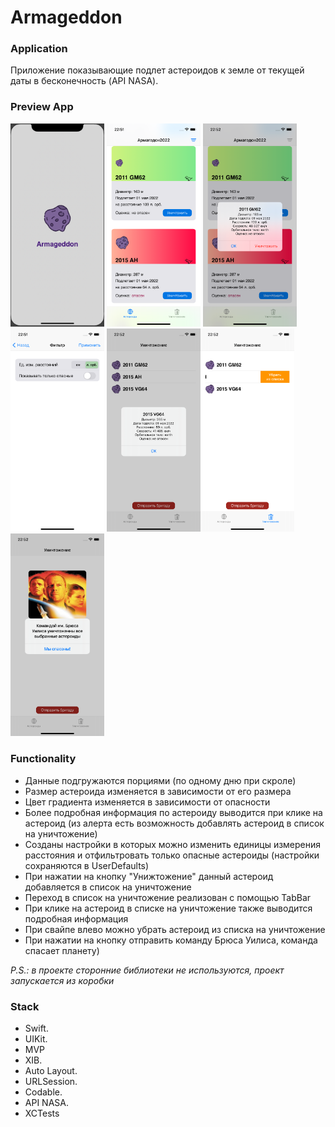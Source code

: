 # Armageddon

### Application
Приложение показывающие подлет астероидов к земле от текущей даты в бесконечность (API NASA).

### Preview App
<img src="https://github.com/VitKhryapin/Armageddon/blob/main/Preview/1shot.png" width="150"> <img src="https://github.com/VitKhryapin/Armageddon/blob/main/Preview/MainView.png" width="150"> <img src="https://github.com/VitKhryapin/Armageddon/blob/main/Preview/DetailAlert.png" width="150"> <img src="https://github.com/VitKhryapin/Armageddon/blob/main/Preview/FilterView.png" width="150"> <img src="https://github.com/VitKhryapin/Armageddon/blob/main/Preview/TrashView.png" width="150"><img src="https://github.com/VitKhryapin/Armageddon/blob/main/Preview/2TrashView.png" width="150"> <img src="https://github.com/VitKhryapin/Armageddon/blob/main/Preview/FinishComand.png" width="150"> 

### Functionality
+ Данные подгружаются порциями (по одному дню при скроле)
+ Размер астероида изменяется в зависимости от его размера
+ Цвет градиента изменяется в зависимости от опасности 
+ Более подробная информация по астероиду выводится при клике на астероид (из алерта есть возможность добавлять астероид в список на уничтожение)
+ Созданы настройки в которых можно изменить единицы измерения расстояния и отфильтровать только опасные астероиды (настройки сохраняются в UserDefaults)
+ При нажатии на кнопку "Унижтожение" данный астероид добавляется в список на уничтожение
+ Переход в список на уничтожение реализован с помощью TabBar
+ При клике на астероид в списке на уничтожение также выводится подробная информация
+ При свайпе влево можно убрать астероид из списка на уничтожение
+ При нажатии на кнопку отправить команду Брюса Уилиса, команда спасает планету)

*P.S.: в проекте сторонние библиотеки не используются, проект запускается из коробки* 

### Stack
+ Swift.
+ UIKit.
+ MVP
+ XIB.
+ Auto Layout.
+ URLSession.
+ Codable.
+ API NASA.
+ XCTests



